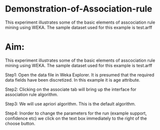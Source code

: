 # Demonstration-of-Association-rule
This experiment illustrates some of the basic elements of asscociation rule mining using WEKA. The sample dataset used for this example is test.arff

<H1>Aim: </H1>
This experiment illustrates some of the basic elements of asscociation rule mining
using WEKA. The sample dataset used for this example is test.arff

Step1: Open the data file in Weka Explorer. It is presumed that the required data fields have
been discretized. In this example it is age attribute.

Step2: Clicking on the associate tab will bring up the interface for association rule algorithm.

Step3: We will use apriori algorithm. This is the default algorithm.

Step4: Inorder to change the parameters for the run (example support, confidence etc) we
click on the text box immediately to the right of the choose button.
